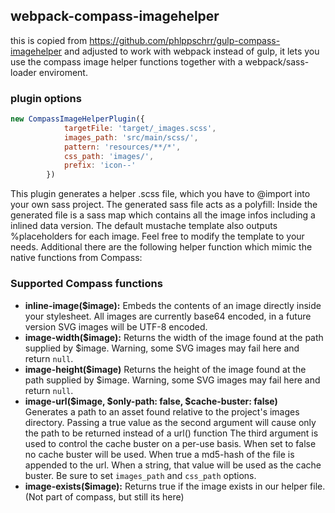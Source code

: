 ## webpack-compass-imagehelper


this is copied from https://github.com/phlppschrr/gulp-compass-imagehelper and adjusted to work with webpack instead of gulp, it lets
you use the compass image helper functions together with a webpack/sass-loader enviroment.


### plugin options

```javascript
new CompassImageHelperPlugin({
			targetFile: 'target/_images.scss',
			images_path: 'src/main/scss/',
			pattern: 'resources/**/*',
			css_path: 'images/',
			prefix: 'icon--'
		})
```


This plugin generates a helper .scss file, which you have to @import into your own sass project. 
The generated sass file acts as a polyfill: Inside the generated file is a sass map which contains all 
the image infos including a inlined data version. The default mustache template also outputs %placeholders for 
each image. Feel free to modify the template to your needs. Additional there are the following helper function which mimic 
the native functions from Compass:

### Supported Compass functions
* **inline-image($image):** Embeds the contents of an image directly inside your stylesheet. All images are currently base64 encoded, in a future version SVG images will be UTF-8 encoded.
* **image-width($image):** Returns the width of the image found at the path supplied by $image. Warning, some SVG images may fail here and return `null`.
* **image-height($image)** Returns the height of the image found at the path supplied by $image. Warning, some SVG images may fail here and return `null`.
* **image-url($image, $only-path: false, $cache-buster: false)**  
  Generates a path to an asset found relative to the project's images directory.
  Passing a true value as the second argument will cause only the path to be returned instead of a url() function
  The third argument is used to control the cache buster on a per-use basis. When set to false no cache buster will be used. When true a md5-hash of the file is appended to the url. When a string, that value will be used as the cache buster. Be sure to set `images_path` and `css_path` options.
* **image-exists($image):** Returns true if the image exists in our helper file. (Not part of compass, but still its here)
